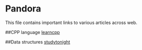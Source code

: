 # Pandora
This file contains important links to various articles across web.

##CPP language
[learncpp](https://www.learncpp.com/)

##Data structures
[studytonight](https://www.studytonight.com)
